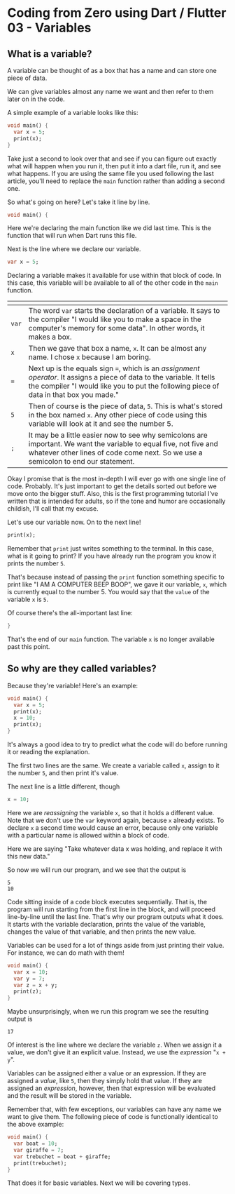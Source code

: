 # Coding from Zero using Dart / Flutter 03 - Variables

## What is a variable?

A variable can be thought of as a box that has a name and can store one piece of data.

We can give variables almost any name we want and then refer to them later on in the code.

A simple example of a variable looks like this:

```dart
void main() {
  var x = 5;
  print(x);
}
```

Take just a second to look over that and see if you can figure out exactly what will happen when you run it, then put it into a dart file, run it, and see what happens. If you are using the same file you used following the last article, you'll need to replace the `main` function rather than adding a second one.

So what's going on here? Let's take it line by line.

```dart
void main() {
```

Here we're declaring the main function like we did last time. This is the function that will run when Dart runs this file.

Next is the line where we declare our variable.

```dart
var x = 5;
```

Declaring a variable makes it available for use within that block of code. In this case, this variable will be available to all of the other code in the `main` function.

| <!-- --> | <!-- -->                                                                                                                                                                                                         |
| -------- | ---------------------------------------------------------------------------------------------------------------------------------------------------------------------------------------------------------------- |
| `var`    | The word `var` starts the declaration of a variable. It says to the compiler "I would like you to make a space in the computer's memory for some data". In other words, it makes a box.                          |
| `x`      | Then we gave that box a name, `x`. It can be almost any name. I chose `x` because I am boring.                                                                                                                   |
| `=`      | Next up is the equals sign `=`, which is an _assignment operator_. It assigns a piece of data to the variable. It tells the compiler "I would like you to put the following piece of data in that box you made." |
| `5`      | Then of course is the piece of data, `5`. This is what's stored in the box named `x`. Any other piece of code using this variable will look at it and see the number 5.                                          |
| `;`      | It may be a little easier now to see why semicolons are important. We want the variable to equal five, not five and whatever other lines of code come next. So we use a semicolon to end our statement.          |

Okay I promise that is the most in-depth I will ever go with one single line of code. Probably. It's just important to get the details sorted out before we move onto the bigger stuff. Also, this is the first programming tutorial I've written that is intended for adults, so if the tone and humor are occasionally childish, I'll call that my excuse.

Let's use our variable now. On to the next line!

```dart
print(x);
```

Remember that `print` just writes something to the terminal. In this case, what is it going to print? If you have already run the program you know it prints the number `5`.

That's because instead of passing the `print` function something specific to print like "I AM A COMPUTER BEEP BOOP", we gave it our variable, `x`, which is currently equal to the number 5. You would say that the `value` of the variable `x` is `5`.

Of course there's the all-important last line:

```dart
}
```

That's the end of our `main` function. The variable `x` is no longer available past this point.

## So why are they called variables?

Because they're variable! Here's an example:

```dart
void main() {
  var x = 5;
  print(x);
  x = 10;
  print(x);
}
```

It's always a good idea to try to predict what the code will do before running it or reading the explanation.

The first two lines are the same. We create a variable called `x`, assign to it the number `5`, and then print it's value.

The next line is a little different, though

```dart
x = 10;
```

Here we are _reassigning_ the variable `x`, so that it holds a different value. Note that we don't use the `var` keyword again, because `x` already exists. To declare `x` a second time would cause an error, because only one variable with a particular name is allowed within a block of code.

Here we are saying "Take whatever data x was holding, and replace it with this new data."

So now we will run our program, and we see that the output is

```
5
10
```

Code sitting inside of a code block executes sequentially. That is, the program will run starting from the first line in the block, and will proceed line-by-line until the last line. That's why our program outputs what it does. It starts with the variable declaration, prints the value of the variable, changes the value of that variable, and then prints the new value.

Variables can be used for a lot of things aside from just printing their value. For instance, we can do math with them!

```dart
void main() {
  var x = 10;
  var y = 7;
  var z = x + y;
  print(z);
}
```

Maybe unsurprisingly, when we run this program we see the resulting output is

```
17
```

Of interest is the line where we declare the variable `z`. When we assign it a value, we don't give it an explicit value. Instead, we use the _expression_ "`x + y`".

Variables can be assigned either a value or an expression. If they are assigned a _value_, like `5`, then they simply hold that value. If they are assigned an _expression_, however, then that expression will be evaluated and the result will be stored in the variable.

Remember that, with few exceptions, our variables can have any name we want to give them. The following piece of code is functionally identical to the above example:

```dart
void main() {
  var boat = 10;
  var giraffe = 7;
  var trebuchet = boat + giraffe;
  print(trebuchet);
}
```

That does it for basic variables. Next we will be covering types.
